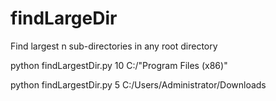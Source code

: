 # findLargeDir
Find largest n sub-directories in any root directory

python findLargestDir.py 10 C:/"Program Files (x86)"

python findLargestDir.py 5 C:/Users/Administrator/Downloads

